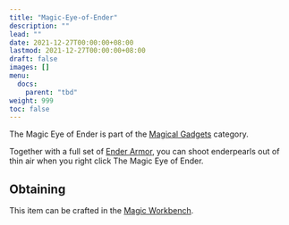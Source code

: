 ```yaml
---
title: "Magic-Eye-of-Ender"
description: ""
lead: ""
date: 2021-12-27T00:00:00+08:00
lastmod: 2021-12-27T00:00:00+08:00
draft: false
images: []
menu: 
  docs:
    parent: "tbd"
weight: 999
toc: false
---
```


The Magic Eye of Ender is part of the [Magical Gadgets](/docs/slimefun/magical-gadgets) category.  

Together with a full set of [Ender Armor](/docs/slimefun/magical-armor#ender-armor), you can shoot enderpearls out of thin air when you right click The Magic Eye of Ender.

## Obtaining

This item can be crafted in the [Magic Workbench](/docs/slimefun/magic-workbench).
